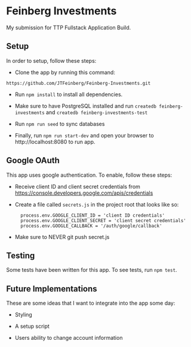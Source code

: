 # Feinberg Investments

My submission for TTP Fullstack Application Build.

## Setup

In order to setup, follow these steps:

* Clone the app by running this command:

```
https://github.com/JTFeinberg/Feinberg-Investments.git
```

* Run `npm install` to install all dependencies.

* Make sure to have PostgreSQL installed and run `createdb feinberg-investments` and 
`createdb feinberg-investments-test`

* Run `npm run seed` to sync databases

* Finally, run `npm run start-dev` and open your browser to http://localhost:8080 to run app.

## Google OAuth

This app uses google authentication. To enable, follow these steps:

* Receive client ID and client secret credentials from https://console.developers.google.com/apis/credentials

* Create a file called `secrets.js` in the project root that looks like so:

  ```
    process.env.GOOGLE_CLIENT_ID = 'client ID credentials'
    process.env.GOOGLE_CLIENT_SECRET = 'client secret credentials'
    process.env.GOOGLE_CALLBACK = '/auth/google/callback'
  ```

* Make sure to NEVER git push secret.js

## Testing

Some tests have been written for this app. To see tests, run `npm test`.

## Future Implementations

These are some ideas that I want to integrate into the app some day:

* Styling

* A setup script

* Users ability to change account information
